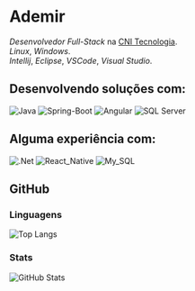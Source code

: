 # Ademir
_Desenvolvedor Full-Stack_ na [CNI Tecnologia](https://www.falex.com.br/).\
_Linux_, _Windows_.\
_Intellij_, _Eclipse_, _VSCode_, _Visual Studio_.

## Desenvolvendo soluções com:
![Java](https://img.shields.io/badge/Java-000?style=for-the-badge&logo=openjdk&logColor=red)
![Spring-Boot](https://img.shields.io/badge/Spring--Boot-6DB33F?style=for-the-badge&logo=spring-boot&logoColor=white)
![Angular](https://img.shields.io/badge/Angular-DD0031?style=for-the-badge&logo=angular&logoColor=white)
![SQL Server](https://img.shields.io/badge/Microsoft_SQL_Server-0067b8?style=for-the-badge&logo=microsoft-sql-server&logoColor=white)

## Alguma experiência com:
![.Net](https://img.shields.io/badge/.NET-5C2D91?style=for-the-badge&logo=dotnet)
![React_Native](https://img.shields.io/badge/React_Native-20232A?style=for-the-badge&logo=react)
![My_SQL](https://img.shields.io/badge/MySQL-005C84?style=for-the-badge&logo=mysql&logoColor=white)

## GitHub

### Linguagens
![Top Langs](https://github-readme-stats-git-masterrstaa-rickstaa.vercel.app/api/top-langs/?username=ademirsantosjr&layout=compact&bg_color=000&border_color=30A3DC&title_color=E94D5F&text_color=FFF)

### Stats
![GitHub Stats](https://github-readme-stats.vercel.app/api?username=ademirsantosjr&theme=transparent&bg_color=000&border_color=30A3DC&show_icons=true&icon_color=30A3DC&title_color=E94D5F&text_color=FFF)
